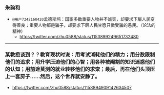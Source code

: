 ### 朱韵和
- `@用户7242160420`孟德斯鸠：国家多数重要人物并不诚实，却要求下层人民变得善良；重要人物都是骗子，却要求下层人民甘愿只做受骗的愚民。（论法的精神）
  - https://twitter.com/zhu0588/status/1153899249651732480
---
### 某教授谈到？？教育现状时说：用考试消耗他们的精力；用分数限制他们的追求；用升学压迫他们的心智；用各种被阉割的知识迷惑他们的认知；用前途莫测的就业转移他们的求索；最后，再在他们头顶压上一套房子……然后，这个世界就安静了。
  - https://twitter.com/zhu0588/status/1153894909142634507